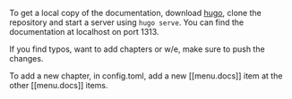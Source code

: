To get a local copy of the documentation, download [hugo](https://gohugo.io/getting-started/installing/), 
clone the repository and start a server using `hugo serve`. You can find the documentation at localhost
on port 1313.

If you find typos, want to add chapters or w/e, make sure to push the changes.

To add a new chapter, in config.toml, add a new [[menu.docs]] item at the other [[menu.docs]] items. 

